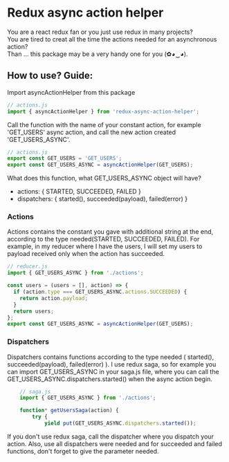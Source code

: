 # Redux async action helper

You are a react redux fan or you just use redux in many projects?  
You are tired to creat all the time the actions needed for an asynchronous action?  
Than ... this package may be a very handy one for you (✿◕‿◕).

## How to use? Guide:

Import asyncActionHelper from this package

```javascript
// actions.js
import { asyncActionHelper } from 'redux-async-action-helper';
```

Call the function with the name of your constant action, for example 'GET_USERS' async action, and call the new action created 'GET_USERS_ASYNC'.

```javascript
// actions.js
export const GET_USERS = 'GET_USERS';
export const GET_USERS_ASYNC = asyncActionHelper(GET_USERS);
```

What does this function, what GET_USERS_ASYNC object will have?

- actions: { STARTED, SUCCEEDED, FAILED }
- dispatchers: { started(), succeeded(payload), failed(error) }

### Actions

Actions contains the constant you gave with additional string at the end, according to the type needed(STARTED, SUCCEEDED, FAILED).
For example, in my reducer where I have the users, I will set my users to payload received only when the action has succeeded.

```javascript
// reducer.js
import { GET_USERS_ASYNC } from './actions';

const users = (users = [], action) => {
  if (action.type === GET_USERS_ASYNC.actions.SUCCEEDED) {
    return action.payload;
  }
  return users;
};
export const GET_USERS_ASYNC = asyncActionHelper(GET_USERS);
```

### Dispatchers

Dispatchers contains functions according to the type needed ( started(), succeeded(payload), failed(error) ).
I use redux saga, so for example you can import GET_USERS_ASYNC in your saga.js file, where you can call the GET_USERS_ASYNC.dispatchers.started() when the async action begin.

```javascript
    // saga.js
    import { GET_USERS_ASYNC } from './actions';

    function* getUsersSaga(action) {
        try {
            yield put(GET_USERS_ASYNC.dispatchers.started());
```

If you don't use redux saga, call the dispatcher where you dispatch your action. Also, use all dispatchers were needed and for succeeded and failed functions, don't forget to give the parameter needed.
